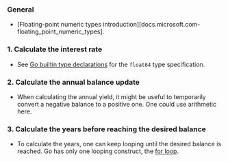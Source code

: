 ### General

- [Floating-point numeric types introduction][docs.microsoft.com-floating_point_numeric_types].

### 1. Calculate the interest rate

- See [Go builtin type declarations][go-builtins] for the `float64` type specification.

### 2. Calculate the annual balance update

- When calculating the annual yield, it might be useful to temporarily convert a negative balance to a positive one. One could use arithmetic here.

### 3. Calculate the years before reaching the desired balance

- To calculate the years, one can keep looping until the desired balance is reached. Go has only one looping construct, the [for loop][go-loop].

[go-builtins]: https://github.com/golang/go/blob/master/src/builtin/builtin.go
[go-loop]: https://tour.golang.org/flowcontrol/1
